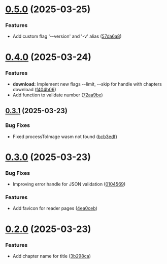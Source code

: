 # [0.5.0](https://github.com/lucasfernandodev/dragoid/compare/v0.4.0...v0.5.0) (2025-03-25)


### Features

* Add custom flag '--version' and '-v' alias ([57da6a8](https://github.com/lucasfernandodev/dragoid/commit/57da6a8d8a8ff088524b252bb3f7cbd79f2be640))



# [0.4.0](https://github.com/lucasfernandodev/dragoid/compare/v0.3.1...v0.4.0) (2025-03-24)


### Features

* **download:** Implement new flags --limit, --skip for handle with chapters download ([f404b06](https://github.com/lucasfernandodev/dragoid/commit/f404b06fd4bea4ab419811d51b6b793e17363b6a))
* Add function to validate number ([72aa9be](https://github.com/lucasfernandodev/dragoid/commit/72aa9be44ea9e484d737e9106ddb9602bc4f89f7))



## [0.3.1](https://github.com/lucasfernandodev/dragoid/compare/v0.3.0...v0.3.1) (2025-03-23)


### Bug Fixes

* Fixed processToImage wasm not found ([bcb3edf](https://github.com/lucasfernandodev/dragoid/commit/bcb3edf35527b8bd4466480e5d7253932f8d77cf))



# [0.3.0](https://github.com/lucasfernandodev/dragoid/compare/v0.2.0...v0.3.0) (2025-03-23)


### Bug Fixes

* Improving error handle for JSON validation ([0104569](https://github.com/lucasfernandodev/dragoid/commit/0104569dbfd03fad5c014be6bfeb5ba29467701f))


### Features

* Add favicon for reader pages ([4ea0ceb](https://github.com/lucasfernandodev/dragoid/commit/4ea0cebe498e3ee4a794133959895ce264cddef9))



# [0.2.0](https://github.com/lucasfernandodev/dragoid/compare/v0.1.5...v0.2.0) (2025-03-23)


### Features

* Add chapter name for title ([3b298ca](https://github.com/lucasfernandodev/dragoid/commit/3b298ca1017cc07583634d43d377e765e648f741))



